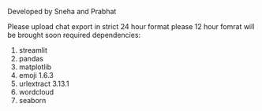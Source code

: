 Developed by Sneha and Prabhat

Please upload chat export in strict 24 hour format please
12 hour fomrat will be brought soon 
required dependencies:
1) streamlit
2) pandas
3) matplotlib
4) emoji 1.6.3
5) urlextract 3.13.1
6) wordcloud
7) seaborn

